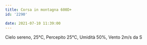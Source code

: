 ```yaml
---
title: Corsa in montagna 600D+
id: '2290'

date: 2021-07-10 11:39:00
---
```


Cielo sereno, 25°C, Percepito 25°C, Umidità 50%, Vento 2m/s da S
<!-- more -->
<!-- ![image](/images/2021/08/20210710-activity-map.png) -->
